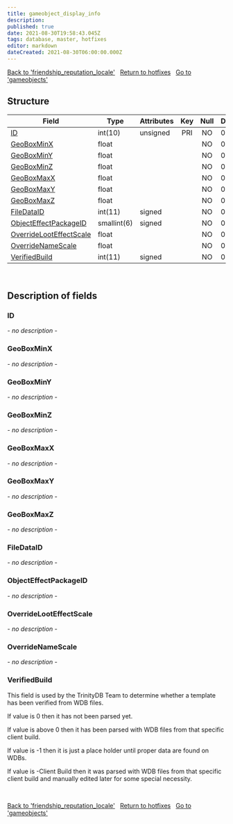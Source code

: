 ```yaml
---
title: gameobject_display_info
description: 
published: true
date: 2021-08-30T19:58:43.045Z
tags: database, master, hotfixes
editor: markdown
dateCreated: 2021-08-30T06:00:00.000Z
---
```


<a href="https://dev.trinitycore.info/en/database/master/hotfixes/friendship_reputation_locale" class="mt-5 v-btn v-btn--depressed v-btn--flat v-btn--outlined theme--light v-size--default darkblue--text text--lighten-3"><span class="v-btn__content"><i aria-hidden="true" class="v-icon notranslate v-icon--left mdi mdi-arrow-left theme--light"></i><span>Back to 'friendship_reputation_locale'</span></span></a>&nbsp;&nbsp;&nbsp;<a href="https://dev.trinitycore.info/en/database/master/hotfixes/home" class="mt-5 v-btn v-btn--depressed v-btn--flat v-btn--outlined theme--light v-size--default darkblue--text text--lighten-3"><span class="v-btn__content"><i aria-hidden="true" class="v-icon notranslate v-icon--left mdi mdi-home-outline theme--light"></i><span>Return to hotfixes</span></span></a>&nbsp;&nbsp;&nbsp;<a href="https://dev.trinitycore.info/en/database/master/hotfixes/gameobjects" class="mt-5 v-btn v-btn--depressed v-btn--flat v-btn--outlined theme--light v-size--default darkblue--text text--lighten-3"><span class="v-btn__content"><span>Go to 'gameobjects'</span><i aria-hidden="true" class="v-icon notranslate v-icon--right mdi mdi-arrow-right theme--light"></i></span></a>

## Structure

| Field | Type | Attributes | Key | Null | Default | Extra | Comment |
| --- | --- | --- | :---: | :---: | --- | --- | --- |
| [ID](#id) | int(10) | unsigned | PRI | NO | 0 |  |  |
| [GeoBoxMinX](#geoboxminx) | float |  |  | NO | 0 |  |  |
| [GeoBoxMinY](#geoboxminy) | float |  |  | NO | 0 |  |  |
| [GeoBoxMinZ](#geoboxminz) | float |  |  | NO | 0 |  |  |
| [GeoBoxMaxX](#geoboxmaxx) | float |  |  | NO | 0 |  |  |
| [GeoBoxMaxY](#geoboxmaxy) | float |  |  | NO | 0 |  |  |
| [GeoBoxMaxZ](#geoboxmaxz) | float |  |  | NO | 0 |  |  |
| [FileDataID](#filedataid) | int(11) | signed |  | NO | 0 |  |  |
| [ObjectEffectPackageID](#objecteffectpackageid) | smallint(6) | signed |  | NO | 0 |  |  |
| [OverrideLootEffectScale](#overridelooteffectscale) | float |  |  | NO | 0 |  |  |
| [OverrideNameScale](#overridenamescale) | float |  |  | NO | 0 |  |  |
| [VerifiedBuild](#verifiedbuild) | int(11) | signed |  | NO | 0 |  |  |
&nbsp;
## Description of fields

### ID
*- no description -*
&nbsp;

### GeoBoxMinX
*- no description -*
&nbsp;

### GeoBoxMinY
*- no description -*
&nbsp;

### GeoBoxMinZ
*- no description -*
&nbsp;

### GeoBoxMaxX
*- no description -*
&nbsp;

### GeoBoxMaxY
*- no description -*
&nbsp;

### GeoBoxMaxZ
*- no description -*
&nbsp;

### FileDataID
*- no description -*
&nbsp;

### ObjectEffectPackageID
*- no description -*
&nbsp;

### OverrideLootEffectScale
*- no description -*
&nbsp;

### OverrideNameScale
*- no description -*
&nbsp;

### VerifiedBuild
This field is used by the TrinityDB Team to determine whether a template has been verified from WDB files.

If value is 0 then it has not been parsed yet.

If value is above 0 then it has been parsed with WDB files from that specific client build.

If value is -1 then it is just a place holder until proper data are found on WDBs.

If value is -Client Build then it was parsed with WDB files from that specific client build and manually edited later for some special necessity.

&nbsp;

<a href="https://dev.trinitycore.info/en/database/master/hotfixes/friendship_reputation_locale" class="mt-5 v-btn v-btn--depressed v-btn--flat v-btn--outlined theme--light v-size--default darkblue--text text--lighten-3"><span class="v-btn__content"><i aria-hidden="true" class="v-icon notranslate v-icon--left mdi mdi-arrow-left theme--light"></i><span>Back to 'friendship_reputation_locale'</span></span></a>&nbsp;&nbsp;&nbsp;<a href="https://dev.trinitycore.info/en/database/master/hotfixes/home" class="mt-5 v-btn v-btn--depressed v-btn--flat v-btn--outlined theme--light v-size--default darkblue--text text--lighten-3"><span class="v-btn__content"><i aria-hidden="true" class="v-icon notranslate v-icon--left mdi mdi-home-outline theme--light"></i><span>Return to hotfixes</span></span></a>&nbsp;&nbsp;&nbsp;<a href="https://dev.trinitycore.info/en/database/master/hotfixes/gameobjects" class="mt-5 v-btn v-btn--depressed v-btn--flat v-btn--outlined theme--light v-size--default darkblue--text text--lighten-3"><span class="v-btn__content"><span>Go to 'gameobjects'</span><i aria-hidden="true" class="v-icon notranslate v-icon--right mdi mdi-arrow-right theme--light"></i></span></a>

